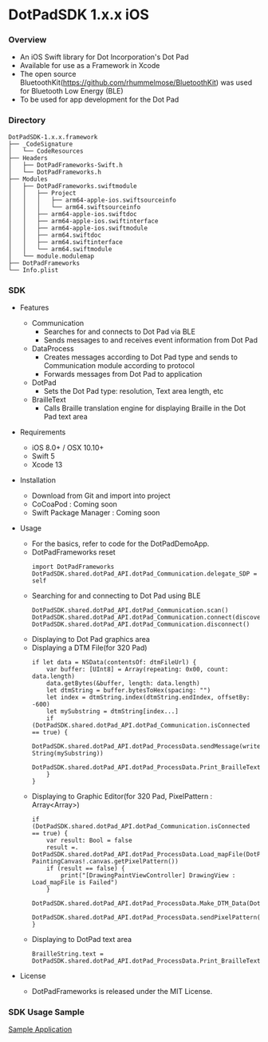 # DotPadSDK 1.x.x iOS

### Overview

* An iOS Swift library for Dot Incorporation's Dot Pad
* Available for use as a Framework in Xcode
* The open source BluetoothKit(https://github.com/rhummelmose/BluetoothKit) was used for Bluetooth Low Energy (BLE)
* To be used for app development for the Dot Pad

### Directory
```
DotPadSDK-1.x.x.framework
├── _CodeSignature
│   └── CodeResources
├── Headers
│   ├── DotPadFrameworks-Swift.h
│   └── DotPadFrameworks.h
├── Modules
│   ├── DotPadFrameworks.swiftmodule
│   │   ├── Project
│   │   │   ├── arm64-apple-ios.swiftsourceinfo
│   │   │   └── arm64.swiftsourceinfo
│   │   ├── arm64-apple-ios.swiftdoc
│   │   ├── arm64-apple-ios.swiftinterface
│   │   ├── arm64-apple-ios.swiftmodule
│   │   ├── arm64.swiftdoc
│   │   ├── arm64.swiftinterface
│   │   └── arm64.swiftmodule
│   └── module.modulemap
├── DotPadFrameworks
└── Info.plist
```

### SDK

- Features
    - Communication
        - Searches for and connects to Dot Pad via BLE
        - Sends messages to and receives event information from Dot Pad
    - DataProcess
        - Creates messages according to Dot Pad type and sends to Communication module according to protocol
        - Forwards messages from Dot Pad to application
    - DotPad
        - Sets the Dot Pad type: resolution, Text area length, etc
    - BrailleText
        - Calls Braille translation engine for displaying Braille in the Dot Pad text area

- Requirements
    - iOS 8.0+ / OSX 10.10+
    - Swift 5
    - Xcode 13

- Installation
    - Download from Git and import into project
    - CoCoaPod : Coming soon
    - Swift Package Manager : Coming soon

- Usage
    - For the basics, refer to code for the DotPadDemoApp.
    - DotPadFrameworks reset
        ~~~
        import DotPadFrameworks
        DotPadSDK.shared.dotPad_API.dotPad_Communication.delegate_SDP = self
        ~~~
    - Searching for and connecting to Dot Pad using BLE
        ~~~
        DotPadSDK.shared.dotPad_API.dotPad_Communication.scan()
        DotPadSDK.shared.dotPad_API.dotPad_Communication.connect(discoveries[indexPath.row].remotePeripheral)
        DotPadSDK.shared.dotPad_API.dotPad_Communication.disconnect()
        ~~~
    - Displaying to Dot Pad graphics area
    - Displaying a DTM File(for 320 Pad)
        ~~~
        if let data = NSData(contentsOf: dtmFileUrl) {
            var buffer: [UInt8] = Array(repeating: 0x00, count: data.length)
            data.getBytes(&buffer, length: data.length)
            let dtmString = buffer.bytesToHex(spacing: "")
            let index = dtmString.index(dtmString.endIndex, offsetBy: -600)
            let mySubstring = dtmString[index...]
            if (DotPadSDK.shared.dotPad_API.dotPad_Communication.isConnected == true) {
                DotPadSDK.shared.dotPad_API.dotPad_ProcessData.sendMessage(writeString: String(mySubstring))
                DotPadSDK.shared.dotPad_API.dotPad_ProcessData.Print_BrailleText(selectedImageInfo.description)
            }
        }
        ~~~
    - Displaying to Graphic Editor(for 320 Pad, PixelPattern : Array<Array<Bool>>)
        ~~~
        if (DotPadSDK.shared.dotPad_API.dotPad_Communication.isConnected == true) {
            var result: Bool = false
            result =.  DotPadSDK.shared.dotPad_API.dotPad_ProcessData.Load_mapFile(DotPadSDK.shared.dotPad.getDeviceType(), PaintingCanvas!.canvas.getPixelPattern())
            if (result == false) {
                print("[DrawingPaintViewController] DrawingView : Load_mapFile is Failed")
            }
            DotPadSDK.shared.dotPad_API.dotPad_ProcessData.Make_DTM_Data(DotPadSDK.shared.dotPad.getDeviceType())
            DotPadSDK.shared.dotPad_API.dotPad_ProcessData.sendPixelPattern()
        }
        ~~~
    - Displaying to DotPad text area
        ~~~
        BrailleString.text = DotPadSDK.shared.dotPad_API.dotPad_ProcessData.Print_BrailleText(textToSend)
        ~~~

- License
    - DotPadFrameworks is released under the MIT License.

### SDK Usage Sample
[Sample Application](https://github.com/dotincorp/dotpad-sample-code/tree/main/iOS/1.2.0)
